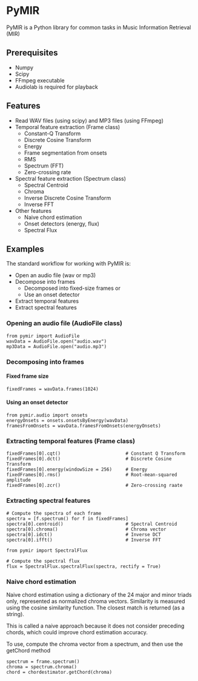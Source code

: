 # PyMIR
PyMIR is a Python library for common tasks in Music Information Retrieval (MIR)

## Prerequisites
* Numpy
* Scipy
* FFmpeg executable
* Audiolab is required for playback

## Features
* Read WAV files (using scipy) and MP3 files (using FFmpeg)
* Temporal feature extraction (Frame class)
    * Constant-Q Transform
    * Discrete Cosine Transform
    * Energy
    * Frame segmentation from onsets
    * RMS
    * Spectrum (FFT)
    * Zero-crossing rate
* Spectral feature extraction (Spectrum class)
    * Spectral Centroid
    * Chroma
    * Inverse Discrete Cosine Transform
    * Inverse FFT
* Other features
    * Naive chord estimation
    * Onset detectors (energy, flux)
    * Spectral Flux

## Examples

The standard workflow for working with PyMIR is:
* Open an audio file (wav or mp3)
* Decompose into frames
    * Decomposed into fixed-size frames or
    * Use an onset detector
* Extract temporal features
* Extract spectral features

### Opening an audio file (AudioFile class)

    from pymir import AudioFile
    wavData = AudioFile.open("audio.wav")
    mp3Data = AudioFile.open("audio.mp3")

### Decomposing into frames

#### Fixed frame size
    fixedFrames = wavData.frames(1024)

#### Using an onset detector
	from pymir.audio import onsets
	energyOnsets = onsets.onsetsByEnergy(wavData)
    framesFromOnsets = wavData.framesFromOnsets(energyOnsets)

### Extracting temporal features (Frame class)
    fixedFrames[0].cqt() 						# Constant Q Transform
    fixedFrames[0].dct() 						# Discrete Cosine Transform
    fixedFrames[0].energy(windowSize = 256) 	# Energy
    fixedFrames[0].rms() 						# Root-mean-squared amplitude
    fixedFrames[0].zcr() 						# Zero-crossing raate

### Extracting spectral features
    # Compute the spectra of each frame
	spectra = [f.spectrum() for f in fixedFrames]
    spectra[0].centroid() 						# Spectral Centroid
    spectra[0].chroma()							# Chroma vector
    spectra[0].idct()							# Inverse DCT
    spectra[0].ifft()							# Inverse FFT

    from pymir import SpectralFlux

	# Compute the spectral flux
	flux = SpectralFlux.spectralFlux(spectra, rectify = True)

### Naive chord estimation

Naive chord estimation using a dictionary of the 24 major and minor triads only, represented as
normalized chroma vectors. Similarity is measured using the cosine similarity function. The closest
match is returned (as a string). 

This is called a naive approach because it does not consider preceding chords, which could improve
chord estimation accuracy.

To use, compute the chroma vector from a spectrum, and then use the getChord method

    spectrum = frame.spectrum()
    chroma = spectrum.chroma()
    chord = chordestimator.getChord(chroma)

